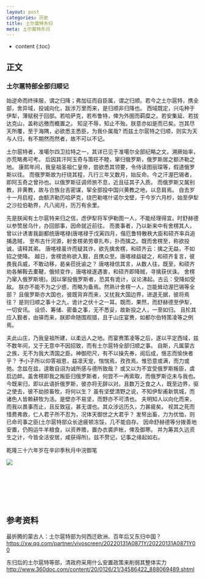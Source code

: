 ```yaml
---
layout: post
categories: 历史
title: 土尔扈特东归
meta: 土尔扈特东归
---
```

* content
{:toc}

## 正文

### 土尔扈特部全部归顺记

始逆命而终徕服，谓之归降；弗加征而自臣属，谓之归顺。若今之土尔扈特，携全部，舍异域，投诚向化，跋涉万里而来，是归顺非归降也。
西域既定，兴屯种于伊犁，薄赋税于回部。若哈萨克，若布鲁特，俾为外圉而羁糜之。若安集延、若拔达克山，盖称远徼而概置之。
知足不辱，知止不殆。朕意亦如是而已矣。岂其尽天所覆，至于海隅，必欲悉主悉臣，为我仆属哉?
而兹土尔扈特之归顺，则实为天与人归，有不期然而然者，故不可以不记。

土尔扈特者，准噶尔四卫拉特之一，其详已见于准噶尔全部纪略之文。溯厥始率，亦荒略弗可考。
后因其汗阿玉奇与策旺不睦，窜归俄罗斯，俄罗斯居之额济勒之地。
康熙年间，我皇祖圣祖仁皇帝，尝欲悉其领要，令侍读图丽琛等，假道俄罗斯以往。
而俄罗斯故为纡绕其程，凡行三年又数月，始反命。今之汗渥巴锡者，即阿玉奇之曾孙也。以俄罗斯征调师旅不息，近且征其子入质。
而俄罗斯又属别教，非黄教，故与合族台吉密谋，挈全部投中国兴黄教之地，以息肩焉。
自去岁十一月启程，由额济勒历哈萨克，绕巴勒喀什诺尔戈壁，于今岁六月杪，始至伊犁之沙拉伯勒界，凡八阅月，历万有余里。

先是朕闻有土尔扈特来归之信，虑伊犁将军伊勒图一人，不能经理得宜。时舒赫德以参赞居乌什，办回部事，因命就近前往。
而畏事者，乃以新来中有舍楞其人，曾以计诱害我副都统唐喀禄(唐喀禄于戊寅四月，偕厄鲁特散秩大臣和硕齐率兵追捕逸贼，
至布古什河源，射舍楞弟劳章扎布，扑而擒之。既而舍楞至，称欲投诚，请释其弟。
唐喀禄虽许而疑其诈，欲先擒舍楞，和硕齐云：擒之无益，不如招之使降。
越日，舍楞诡称欲入觐，且携众至。唐喀禄益疑之，和硕齐复言，彼畏我兵威，不敢动移，曷亲莅抚谕之？
唐喀禄信其言，从数人往，既至，和硕齐劝各解鞍去橐鞬，俄倾变作，唐喀禄遂遇害，和硕齐即降贼，寻擒获伏诛。
舍楞乃窜入俄罗斯境)。因以窜投俄罗斯者，恐其有诡计，议论沸起。古云：受降如受敌。
朕亦不能不为之少惑，而略为备焉。然熟计舍楞一人，岂能耸动渥巴锡等全部？
且俄罗斯亦大国也，彼既背弃而来，又扰我大国边界，进退无据，彼将焉往？
是则归顺之事十之九，诡计之伏十之一耳。既而，果然，而舒赫德至伊犁，一切安讯。
设侦、筹储、密备之事，无不悉妥，故新投之人，一至如归。
且抡其应入觐者，由驿而来，朕即命随围观猎，且于山庄宴赉，如都尔伯特策凌等之例焉。

夫此山庄，乃我皇祖所建，以柔远人之地。而宴赉策凌等之后，遂以平定西域，兹不数年间，又于无意中不因招致，而有土尔扈特全部归顺之事。
自斯，凡属蒙古之族，无不为我大清国之臣。神御咫尺，有不以操先券，阅后成，惬志而愉快者乎？
予小子所以仰答祖恩，益凛天宠，惴惴焉，孜孜焉。惟恐意或满，而力或弛。念兹在兹，遑敢自诩为诚所感与德所致哉？
或又以为不宜受俄罗斯叛臣，虞启边衅。盖舍楞即我之叛臣归俄罗斯者，何尝不一再索取，而俄罗斯讫未与我也。
今既来归，即以此语折俄罗斯，彼亦将无辞以对。且数万乏食之人，既至边界，驱之使去，彼不劫掠畜牧，将何以生？
虽有坚壁清野之说，不知伊犁甫新筑城，而诸色人皆赖耕牧为活。是壁亦不易坚，而野亦不可清也。
夫明知人以向化而来，而我以畏事而止，且反致寇，甚无谓也。其众涉远历久，力甚疲矣。
视其之死而惜费弗救，仁人君子所不忍为，况体天御世之大君乎？
发帑出畜，力为优恤，则已命司事之臣(土尔扈特部众长途疲顿冻馁，几不能自存。
因命舒赫德等分拨善地安置，仍购运牛羊粮食，以资养赡，置办衣裘庐帐，俾及御寒。
并为筹其久远资生之计，今皆全活安居，咸获得所)。兹不赘记，记事之缘起如右。

乾隆三十六年岁在辛卯季秋月中浣御笔

![]({{site.baseurl}}/images/20220210/20220210122135.jpg)



<br/><br/><br/><br/><br/>
## 参考资料

最折腾的蒙古人：土尔扈特部为何西迁欧洲、百年后又东归中国？ <https://xw.qq.com/partner/vivoscreen/20220131A0871Y/20220131A0871Y00>

东归后的土尔扈特等部，清政府采用什么安置政策来削弱其整体实力 <http://www.360doc.com/content/20/0126/21/34586422_888069489.shtml>


